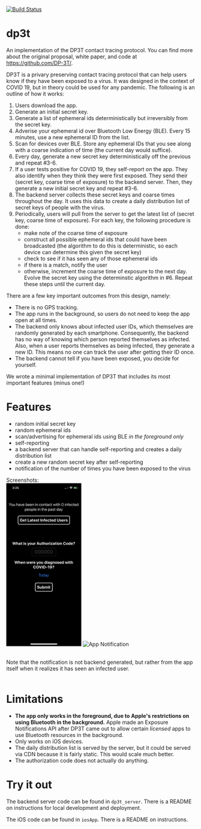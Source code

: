 [![Build Status](https://travis-ci.com/jmather625/dp3t.svg?branch=master)](https://travis-ci.com/jmather625/dp3t)

# dp3t
An implementation of the DP3T contact tracing protocol. You can find more about the original proposal, white paper, and code at https://github.com/DP-3T/.

DP3T is a privary preserving contact tracing protocol that can help users know if they have been exposed to a virus. It was designed in the context of
COVID 19, but in theory could be used for any pandemic. The following is an outline of how it works:

1. Users download the app.
2. Generate an initial secret key.
3. Generate a list of ephemeral ids deterministically but irreversibly from the secret key.
4. Adverise your ephemeral id over Bluetooth Low Energy (BLE). Every 15 minutes, use a new ephemeral ID from the list.
5. Scan for devices over BLE. Store any ephemeral IDs that you see along with a coarse indication of time (the current day would suffice).
6. Every day, generate a new secret key deterministically off the previous and repeat #3-6.
7. If a user tests positive for COVID 19, they self-report on the app. They also identify when they think they were first exposed. They send their (secret key, coarse time of exposure) to the backend server. Then, they generate a new initial secret key and repeat #3-6.
8. The backend server collects these secret keys and coarse times throughout the day. It uses this data to create a daily distribution list of secret keys of people with the virus.
9. Periodically, users will pull from the server to get the latest list of (secret key, coarse time of exposure). For each key, the following procedure is done:
    - make note of the coarse time of exposure
    - construct all possible ephemeral ids that could have been broadcasted (the algorithm to do this is deterministic, so each device can determine this given the secret key)
    - check to see if it has seen any of those ephemeral ids
    - if there is a match, notify the user
    - otherwise, increment the coarse time of exposure to the next day. Evolve the secret key using the determinstic algorithm in #6. Repeat these steps until the current day.

There are a few key important outcomes from this design, namely:
- There is no GPS tracking.
- The app runs in the background, so users do not need to keep the app open at all times.
- The backend only knows about infected user IDs, which themselves are randomly generated by each smartphone. Consequently, the backend has 
no way of knowing which person reported themselves as infected. Also, when a user reports themselves as being infected, they generate a new ID.
This means no one can track the user after getting their ID once.
- The backend cannot tell if you have been exposed, you decide for yourself.

We wrote a minimal implementation of DP3T that includes its most important features (minus one!)

# Features
- random initial secret key
- random ephemeral ids
- scan/advertising for ephemeral ids using BLE *in the foreground only*
- self-reporting
- a backend server that can handle self-reporting and creates a daily distribution list
- create a new random secret key after self-reporting
- notification of the number of times you have been exposed to the virus

Screenshots: <br />
<img src="static/app_sc.PNG" alt="App Screenshot" width="200"/>
<img src="static/notification.PNG" alt="App Notification" width="200"/>

<br />
Note that the notification is not backend generated, but rather from the app itself when it realizes it has seen an infected user.
<br />
<br />

# Limitations
- **The app only works in the foreground, due to Apple's restrictions on using Bluetooth in the background.** Apple made an Exposure Notifications API
after DP3T came out to allow certain *licensed* apps to use Bluetooth resources in the background.
- Only works on iOS devices.
- The daily distribution list is served by the server, but it could be served via CDN because it is fairly static. This would scale much better.
- The authorization code does not actually do anything.


# Try it out
The backend server code can be found in `dp3t_server`. There is a README on instructions for local development and deployment.

The iOS code can be found in `iosApp`. There is a README on instructions.
